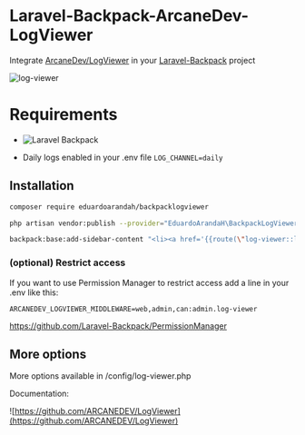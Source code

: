# Laravel-Backpack-ArcaneDev-LogViewer

Integrate [ArcaneDev/LogViewer](https://github.com/ARCANEDEV/LogViewer) in your [Laravel-Backpack](https://github.com/Laravel-Backpack/Base) project

![log-viewer](https://user-images.githubusercontent.com/4065733/33958155-4463c27c-e009-11e7-860c-aae56b2b368f.png)

# Requirements

- ![Laravel Backpack](https://github.com/Laravel-Backpack/Base)

- Daily logs enabled in your .env file `LOG_CHANNEL=daily`

## Installation

```BASH
composer require eduardoarandah/backpacklogviewer

php artisan vendor:publish --provider="EduardoArandaH\BackpackLogViewer\BackpackLogViewerServiceProvider"

backpack:base:add-sidebar-content "<li><a href='{{route(\"log-viewer::logs.list\")}}'><i class='fa fa-history'></i> <span>Logs</span></a></li>"
```

### (optional) Restrict access

If you want to use Permission Manager to restrict access add a line in your .env like this:

```
ARCANEDEV_LOGVIEWER_MIDDLEWARE=web,admin,can:admin.log-viewer
```

https://github.com/Laravel-Backpack/PermissionManager 


## More options 

More options available in /config/log-viewer.php

Documentation:

![https://github.com/ARCANEDEV/LogViewer](https://github.com/ARCANEDEV/LogViewer)
